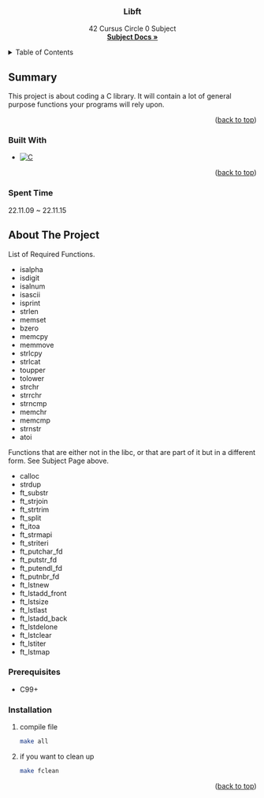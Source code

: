 <br />
<div align="center">
<h3 align="center">Libft</h3>
  <p align="center">
    42 Cursus Circle 0 Subject
    <br />
    <a href="https://cdn.intra.42.fr/pdf/pdf/102770/en.subject.pdf"><strong>Subject Docs »</strong></a>
    <br />
  </p>
</div>

<details>
  <summary>Table of Contents</summary>
  <ol>
    <li>
      <a href="#summary">Summary</a>
      <ul>
        <li><a href="#built-with">Built With</a></li>
        <li><a href="#spent-time">Spent Time</a></li>
      </ul>
    </li>
    <li>
      <a href="#about-the-project">About the Project</a>
      <ul>
        <li><a href="#prerequisites">Prerequisites</a></li>
        <li><a href="#installation">Installation</a></li>
      </ul>
    </li>
  </ol>
</details>


## Summary
This project is about coding a C library.
It will contain a lot of general purpose functions your programs will rely upon.

<p align="right">(<a href="#readme-top">back to top</a>)</p>



### Built With
* [![C][C-shield]][C-url]

<p align="right">(<a href="#readme-top">back to top</a>)</p>

### Spent Time
22.11.09 ~ 22.11.15

## About The Project

List of Required Functions.

* isalpha
* isdigit
* isalnum
* isascii
* isprint
* strlen
* memset
* bzero
* memcpy
* memmove
* strlcpy
* strlcat
* toupper
* tolower
* strchr
* strrchr
* strncmp
* memchr
* memcmp
* strnstr
* atoi

Functions that are either not in the libc, or that are part of it but in a different form.
See Subject Page above.

* calloc
* strdup
* ft_substr
* ft_strjoin
* ft_strtrim
* ft_split
* ft_itoa
* ft_strmapi
* ft_striteri
* ft_putchar_fd
* ft_putstr_fd
* ft_putendl_fd
* ft_putnbr_fd
* ft_lstnew
* ft_lstadd_front
* ft_lstsize
* ft_lstlast
* ft_lstadd_back
* ft_lstdelone
* ft_lstclear
* ft_lstiter
* ft_lstmap

### Prerequisites

* C99+

### Installation

1. compile file
   ```sh
   make all
   ```
2. if you want to clean up
    ```sh
    make fclean
    ```

<p align="right">(<a href="#readme-top">back to top</a>)</p>

<!-- MARKDOWN LINKS & IMAGES -->
<!-- https://www.markdownguide.org/basic-syntax/#reference-style-links -->
[C-shield]: https://img.shields.io/badge/C-35495E?style=for-the-badge&logo=c&logoColor=White
[C-url]: https://www.open-std.org/jtc1/sc22/wg14/www/docs/n2731.pdf